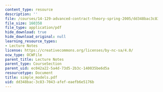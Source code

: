 ```yaml
---
content_type: resource
description: ''
file: /courses/14-129-advanced-contract-theory-spring-2005/dd348bac3c837043afefeaefb6e5176b_simple_models.pdf
file_size: 160358
file_type: application/pdf
hide_download: true
hide_download_original: null
learning_resource_types:
- Lecture Notes
license: https://creativecommons.org/licenses/by-nc-sa/4.0/
ocw_type: OCWFile
parent_title: Lecture Notes
parent_type: CourseSection
parent_uid: ec042a22-5a4d-73d5-2b3c-140035be6d5a
resourcetype: Document
title: simple_models.pdf
uid: dd348bac-3c83-7043-afef-eaefb6e5176b
---
```

